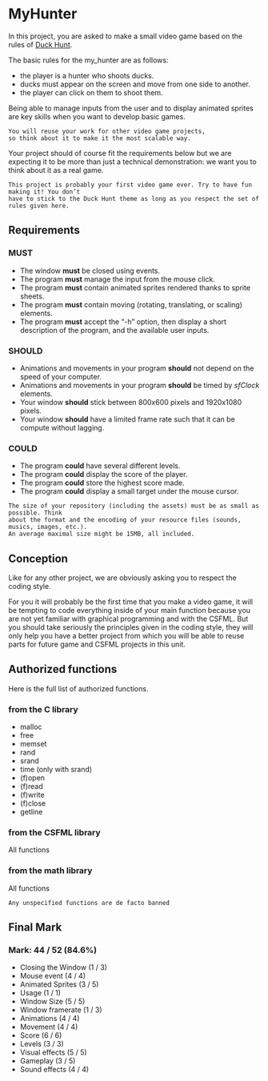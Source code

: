 # MyHunter

In this project, you are asked to make a small video game based on the rules of [Duck Hunt](https://en.wikipedia.org/wiki/Duck_Hunt).

The basic rules for the my_hunter are as follows:

- the player is a hunter who shoots ducks.
- ducks must appear on the screen and move from one side to another.
- the player can click on them to shoot them.

Being able to manage inputs from the user and to display animated sprites are key skills when you want to develop basic games.

```text
You will reuse your work for other video game projects,
so think about it to make it the most scalable way.
```

Your project should of course fit the requirements below but we are expecting it to be more than just a technical demonstration: we want you to think about it as a real game.

```text
This project is probably your first video game ever. Try to have fun making it! You don’t
have to stick to the Duck Hunt theme as long as you respect the set of rules given here.
```

## Requirements

### MUST

- The window **must** be closed using events.
- The program **must** manage the input from the mouse click.
- The program **must** contain animated sprites rendered thanks to sprite sheets.
- The program **must** contain moving (rotating, translating, or scaling) elements.
- The program **must** accept the “-h” option, then display a short description of the program, and the available user inputs.

### SHOULD

- Animations and movements in your program **should** not depend on the speed of your computer.
- Animations and movements in your program **should** be timed by _sfClock_ elements.
- Your window **should** stick between 800x600 pixels and 1920x1080 pixels.
- Your window **should** have a limited frame rate such that it can be compute without lagging.

### COULD

- The program **could** have several different levels.
- The program **could** display the score of the player.
- The program **could** store the highest score made.
- The program **could** display a small target under the mouse cursor.

```text
The size of your repository (including the assets) must be as small as possible. Think
about the format and the encoding of your resource files (sounds, musics, images, etc.).
An average maximal size might be 15MB, all included.
```

## Conception

Like for any other project, we are obviously asking you to respect the coding style.

For you it will probably be the first time that you make a video game, it will be tempting to code everything inside of your main function because you are not yet familiar with graphical programming and with the CSFML. But you should take seriously the principles given in the coding style, they will only help you have a better project from which you will be able to reuse parts for future game and CSFML projects in this unit.

## Authorized functions

Here is the full list of authorized functions.

### from the C library

- malloc
- free
- memset
- rand
- srand
- time (only with srand)
- (f)open
- (f)read
- (f)write
- (f)close
- getline

### from the CSFML library

All functions

### from the math library

All functions

```text
Any unspecified functions are de facto banned
```

## Final Mark

### Mark: 44 / 52 (84.6%)

- Closing the Window (1 / 3)
- Mouse event (4 / 4)
- Animated Sprites (3 / 5)
- Usage (1 / 1)
- Window Size (5 / 5)
- Window framerate (1 / 3)
- Animations (4 / 4)
- Movement (4 / 4)
- Score (6 / 6)
- Levels (3 / 3)
- Visual effects (5 / 5)
- Gameplay (3 / 5)
- Sound effects (4 / 4)
